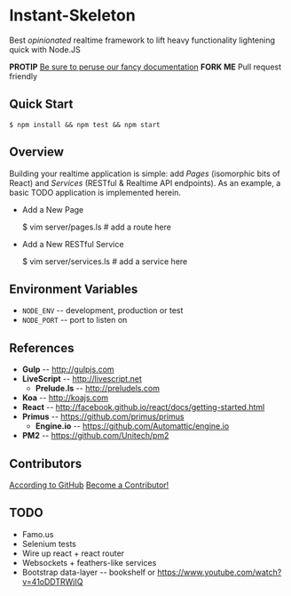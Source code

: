 Instant-Skeleton
================

Best _opinionated_ realtime framework to lift heavy functionality lightening quick with Node.JS

**PROTIP**  [Be sure to peruse our fancy documentation](http://dimensionsoftware.github.io/instant-skeleton)
**FORK ME** Pull request friendly

## Quick Start

    $ npm install && npm test && npm start

## Overview

Building your realtime application is simple: add _Pages_ (isomorphic bits of React) and _Services_ (RESTful & Realtime API
endpoints).  As an example, a basic TODO application is implemented herein.

* Add a New Page

    $ vim server/pages.ls    # add a route here

* Add a New RESTful Service

    $ vim server/services.ls # add a service here


## Environment Variables
* `NODE_ENV`  -- development, production or test
* `NODE_PORT` -- port to listen on

## References
* **Gulp** -- http://gulpjs.com
* **LiveScript** -- http://livescript.net
    * **Prelude.ls** -- http://preludels.com
* **Koa** -- http://koajs.com
* **React** -- http://facebook.github.io/react/docs/getting-started.html
* **Primus** -- https://github.com/primus/primus
    * **Engine.io** -- https://github.com/Automattic/engine.io
* **PM2** -- https://github.com/Unitech/pm2

## Contributors

[According to GitHub](https://github.com/DimensionSoftware/instant-skeleton/graphs/contributors)
[Become a Contributor!](https://github.com/DimensionSoftware/instant-skeleton/fork)

## TODO
* Famo.us
* Selenium tests
* Wire up react + react router
* Websockets + feathers-like services
* Bootstrap data-layer -- bookshelf or https://www.youtube.com/watch?v=41oDDTRWjIQ
